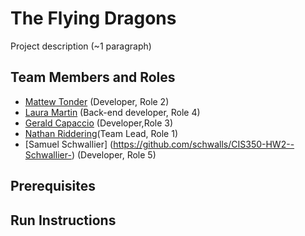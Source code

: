 # The Flying Dragons

Project description (~1 paragraph)

## Team Members and Roles

* [Mattew Tonder](https://github.com/mattonder/mattonder-CIS350-HW2-Tonder.git) (Developer, Role 2) 
* [Laura Martin](https://github.com/lauuramarttin/CIS350-HW2-Martin.git) (Back-end developer, Role 4)
* [Gerald Capaccio](https://github.com/JerryCap/CIS350-HW2-Capaccio.git) (Developer,Role 3)
* [Nathan Riddering](https://github.com/nridd/CIS350-HW2-Riddering.git)(Team Lead, Role 1)
* [Samuel Schwallier] (https://github.com/schwalls/CIS350-HW2--Schwallier-) (Developer, Role 5)
## Prerequisites

## Run Instructions
